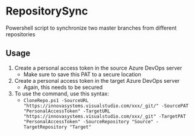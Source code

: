 # RepositorySync
Powershell script to synchronize two master branches from different repositories

## Usage

1. Create a personal access token in the source Azure DevOps server
   - Make sure to save this PAT to a secure location
2. Create a personal access token in the target Azure DevOps server
   - Again, this needs to be secured
3. To use the command, use this syntax:
   - `CloneRepo.ps1 -SourceURL "https://innovasystems.visualstudio.com/xxx/_git/" -SourcePAT "PersonalAccessToken" -TargetURL "https://innovasystems.visualstudio.com/xxx/_git" -TargetPAT "PersonalAccessToken" -SourceRepository "Source" - TargetRepository "Target"`

